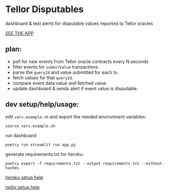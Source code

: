 # Tellor Disputables
dashboard & text alerts for disputable values reported to Tellor oracles

[SEE THE APP](https://tellor-disputables.herokuapp.com/)

## plan:
- poll for new events from Tellor oracle contracts every N seconds
- filter events for `submitValue` transactions.
- parse the `queryId` and value submitted for each tx.
- fetch values for that `queryId`.
- compare event data value and fetched value.
- update dashboard & sends alert if event value is disputable.

## dev setup/help/usage:
edit `vars.example.sh` and export the needed environment variables:
```
source vars.example.sh
```
run dashboard:
```
poetry run streamlit run app.py
```
generate requirements.txt for heroku:
```
poetry export -f requirements.txt --output requirements.txt --without-hashes
```
[heroku setup help](https://towardsdatascience.com/quickly-build-and-deploy-an-application-with-streamlit-988ca08c7e83)

[twilio setup help](https://www.twilio.com/docs/sms/quickstart/python)

